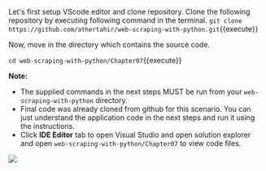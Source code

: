 Let's first setup VScode editor and clone repository. Clone the following repository by executing following command in the terminal.
`git clone https://github.com/athertahir/web-scraping-with-python.git`{{execute}}

Now, move in the directory which contains the source code.

`cd web-scraping-with-python/Chapter07`{{execute}}


**Note:**
- The supplied commands in the next steps MUST be run from your `web-scraping-with-python` directory. 
- Final code was already cloned from github for this scenario. You can just understand the application code in the next steps and run it using the instructions.
- Click **IDE Editor** tab to open Visual Studio and open solution explorer and open `web-scraping-with-python/Chapter07` to view code files.

![](https://github.com/fenago/katacoda-scenarios/raw/master/web-scraping-with-python/1.JPG)


